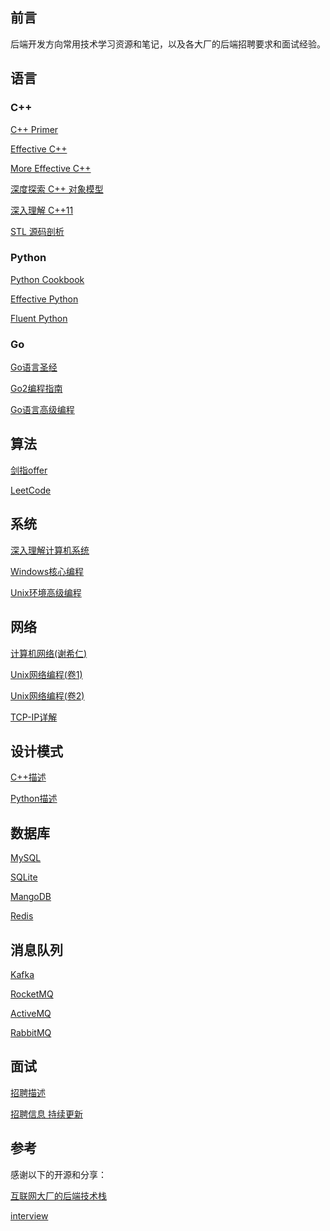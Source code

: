 ## 前言
后端开发方向常用技术学习资源和笔记，以及各大厂的后端招聘要求和面试经验。

## 语言
### C++
[C++ Primer](C++/C++Primer/C++Primer.md)

[Effective C++](./C++/EffectiveC++.md)

[More Effective C++](./C++/MoreEffectiveC++.md)

[深度探索 C++ 对象模型](./C++/深度探索C++对象模型.md)

[深入理解 C++11](./C++/深入理解C++11.md)

[STL 源码剖析](./C++/STL源码剖析.md)

### Python
[Python Cookbook](./Python/PythonCookbook.md)

[Effective Python](./Python/EffectivePython.md)

[Fluent Python](./Python/FluentPython.md)

### Go
[Go语言圣经](./Go/Go语言圣经.md)

[Go2编程指南](./Go/Go2编程指南.md)

[Go语言高级编程](./Go/Go语言高级编程.md)

## 算法
[剑指offer](DSA/剑指Offer/剑指Offer.md)

[LeetCode](DSA/LeetCode/LeetCode.md)

## 系统
[深入理解计算机系统](./OS/深入理解计算机系统.md)

[Windows核心编程](./OS/Windows核心编程.md)

[Unix环境高级编程](./OS/Unix环境高级编程.md)

## 网络
[计算机网络(谢希仁)](./Network/计算机网络(谢希仁).md)

[Unix网络编程(卷1)](./Network/Unix网络编程(卷1).md)

[Unix网络编程(卷2)](./Network/Unix网络编程(卷2).md)

[TCP-IP详解](./Network/TCP-IP详解.md)

## 设计模式
[C++描述](./DesignPatterns/C++描述.md)

[Python描述](./DesignPatterns/Python描述.md)

## 数据库
[MySQL](./DB/MySQL.md)

[SQLite](./DB/SQLite.md)

[MangoDB](./DB/MangoDB.md)

[Redis](./DB/Redis.md)

## 消息队列
[Kafka](./MQ/Kafka.md)

[RocketMQ](./MQ/RocketMQ.md)

[ActiveMQ](./MQ/ActiveMQ.md)

[RabbitMQ](./MQ/RabbitMQ.md)

## 面试
[招聘描述](./Interview/JD.md)

[招聘信息 持续更新](./Interview/info.md)


## 参考
感谢以下的开源和分享：

[互联网大厂的后端技术栈](https://zhuanlan.zhihu.com/p/103798636)

[interview](https://github.com/huihut/interview#cc-development-direction)



